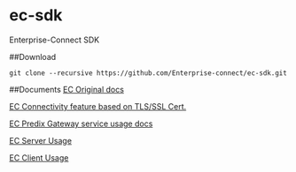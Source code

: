 # ec-sdk
Enterprise-Connect SDK

##Download
```
git clone --recursive https://github.com/Enterprise-connect/ec-sdk.git
```
##Documents
[EC Original docs](README.origin.md)

[EC Connectivity feature based on TLS/SSL Cert.](README.cert.md)

[EC Predix Gateway service usage docs](README.predix.service.md)

[EC Server Usage](README_ecserver.md)

[EC Client Usage](README_ecserver.md)
